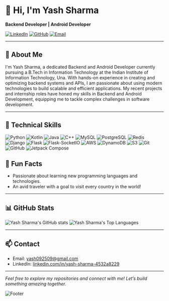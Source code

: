 # 👋 Hi, I'm Yash Sharma

**Backend Developer | Android Developer**

[![LinkedIn](https://img.shields.io/badge/LinkedIn-YashSharma-blue?style=for-the-badge&logo=linkedin)](https://www.linkedin.com/in/yash-sharma-4532a8229)
[![GitHub](https://img.shields.io/badge/GitHub-yash2509-black?style=for-the-badge&logo=github)](https://github.com/yash2509)
[![Email](https://img.shields.io/badge/Email-yash092509@gmail.com-red?style=for-the-badge&logo=gmail)](mailto:yash092509@gmail.com)

---

## 🌟 About Me

I'm Yash Sharma, a dedicated Backend and Android Developer currently pursuing a B.Tech in Information Technology at the Indian Institute of Information Technology, Una. With hands-on experience in creating and optimizing backend systems and APIs, I am passionate about using modern technologies to build scalable and efficient applications. My recent projects and internship roles have honed my skills in Backend and Android Development, equipping me to tackle complex challenges in software development.

---

## 🔧 Technical Skills

![Python](https://img.shields.io/badge/Python-3776AB?style=for-the-badge&logo=python&logoColor=white)
![Kotlin](https://img.shields.io/badge/Kotlin-0095D5?style=for-the-badge&logo=kotlin&logoColor=white)
![Java](https://img.shields.io/badge/Java-007396?style=for-the-badge&logo=java&logoColor=white)
![C++](https://img.shields.io/badge/C++-00599C?style=for-the-badge&logo=c%2B%2B&logoColor=white)
![MySQL](https://img.shields.io/badge/MySQL-4479A1?style=for-the-badge&logo=mysql&logoColor=white)
![PostgreSQL](https://img.shields.io/badge/PostgreSQL-336791?style=for-the-badge&logo=postgresql&logoColor=white)
![Redis](https://img.shields.io/badge/Redis-D32D2A?style=for-the-badge&logo=redis&logoColor=white)
![Django](https://img.shields.io/badge/Django-092E20?style=for-the-badge&logo=django&logoColor=white)
![Flask](https://img.shields.io/badge/Flask-000000?style=for-the-badge&logo=flask&logoColor=white)
![Flask-SocketIO](https://img.shields.io/badge/Flask--SocketIO-000000?style=for-the-badge&logo=flask&logoColor=white)
![AWS](https://img.shields.io/badge/AWS-232F3E?style=for-the-badge&logo=amazon-aws&logoColor=white)
![DynamoDB](https://img.shields.io/badge/DynamoDB-4053D6?style=for-the-badge&logo=amazon-aws&logoColor=white)
![S3](https://img.shields.io/badge/AWS%20S3-569A31?style=for-the-badge&logo=amazon-aws&logoColor=white)
![Git](https://img.shields.io/badge/Git-F05032?style=for-the-badge&logo=git&logoColor=white)
![GitHub](https://img.shields.io/badge/GitHub-181717?style=for-the-badge&logo=github&logoColor=white)
![Jetpack Compose](https://img.shields.io/badge/Jetpack%20Compose-3DDC84?style=for-the-badge&logo=jetpack-compose&logoColor=white)


## 🎉 Fun Facts

- Passionate about learning new programming languages and technologies.
- An avid traveler with a goal to visit every country in the world!

---

## 📊 GitHub Stats

![Yash Sharma's GitHub stats](https://github-readme-stats.vercel.app/api?username=yash2509&show_icons=true&hide_title=true&count_private=true&theme=dark)
![Yash Sharma's Top Languages](https://github-readme-stats.vercel.app/api/top-langs/?username=yash2509&layout=compact&theme=dark)

---
## 📫 Contact

- Email: [yash092509@gmail.com](mailto:yash092509@gmail.com)
- LinkedIn: [linkedin.com/in/yash-sharma-4532a8229](https://www.linkedin.com/in/yash-sharma-4532a8229)

---

*Feel free to explore my repositories and connect with me! Let’s build something amazing together.*

![Footer](https://yourimageurl.com/footer-image)
